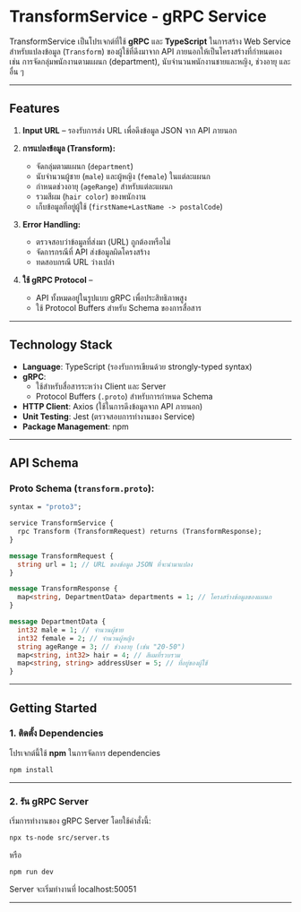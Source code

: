 # **TransformService - gRPC Service**

TransformService เป็นโปรเจกต์ที่ใช้ **gRPC** และ **TypeScript** ในการสร้าง Web Service สำหรับแปลงข้อมูล (`Transform`) ของผู้ใช้ที่ดึงมาจาก API ภายนอกให้เป็นโครงสร้างที่กำหนดเอง เช่น การจัดกลุ่มพนักงานตามแผนก (department), นับจำนวนพนักงานชายและหญิง, ช่วงอายุ และอื่น ๆ

---

## **Features**

1. **Input URL** – รองรับการส่ง URL เพื่อดึงข้อมูล JSON จาก API ภายนอก
2. **การแปลงข้อมูล (Transform):**
   - จัดกลุ่มตามแผนก (`department`)
   - นับจำนวนผู้ชาย (`male`) และผู้หญิง (`female`) ในแต่ละแผนก
   - กำหนดช่วงอายุ (`ageRange`) สำหรับแต่ละแผนก
   - รวมสีผม (`hair color`) ของพนักงาน
   - เก็บข้อมูลที่อยู่ผู้ใช้ (`firstName+LastName -> postalCode`)
3. **Error Handling:**

   - ตรวจสอบว่าข้อมูลที่ส่งมา (URL) ถูกต้องหรือไม่
   - จัดการกรณีที่ API ส่งข้อมูลผิดโครงสร้าง
   - ทดสอบกรณี URL ว่างเปล่า

4. **ใช้ gRPC Protocol** –
   - API ทั้งหมดอยู่ในรูปแบบ gRPC เพื่อประสิทธิภาพสูง
   - ใช้ Protocol Buffers สำหรับ Schema ของการสื่อสาร

---

## **Technology Stack**

- **Language**: TypeScript (รองรับการเขียนด้วย strongly-typed syntax)
- **gRPC**:
  - ใช้สำหรับสื่อสารระหว่าง Client และ Server
  - Protocol Buffers (`.proto`) สำหรับการกำหนด Schema
- **HTTP Client**: Axios (ใช้ในการดึงข้อมูลจาก API ภายนอก)
- **Unit Testing**: Jest (ตรวจสอบการทำงานของ Service)
- **Package Management**: npm

---

## **API Schema**

### **Proto Schema (`transform.proto`)**:

```proto
syntax = "proto3";

service TransformService {
  rpc Transform (TransformRequest) returns (TransformResponse);
}

message TransformRequest {
  string url = 1; // URL ของข้อมูล JSON ที่จะนำมาแปลง
}

message TransformResponse {
  map<string, DepartmentData> departments = 1; // โครงสร้างข้อมูลของแผนก
}

message DepartmentData {
  int32 male = 1; // จำนวนผู้ชาย
  int32 female = 2; // จำนวนผู้หญิง
  string ageRange = 3; // ช่วงอายุ (เช่น "20-50")
  map<string, int32> hair = 4; // สีผมที่รวบรวม
  map<string, string> addressUser = 5; // ที่อยู่ของผู้ใช้
}
```

---

## **Getting Started**

### **1. ติดตั้ง Dependencies**

โปรเจกต์นี้ใช้ **npm** ในการจัดการ dependencies

```bash
npm install
```

---

### **2. รัน gRPC Server**

เริ่มการทำงานของ gRPC Server โดยใช้คำสั่งนี้:

```bash
npx ts-node src/server.ts
```

หรือ

```bash
npm run dev
```

Server จะเริ่มทำงานที่ localhost:50051

---
